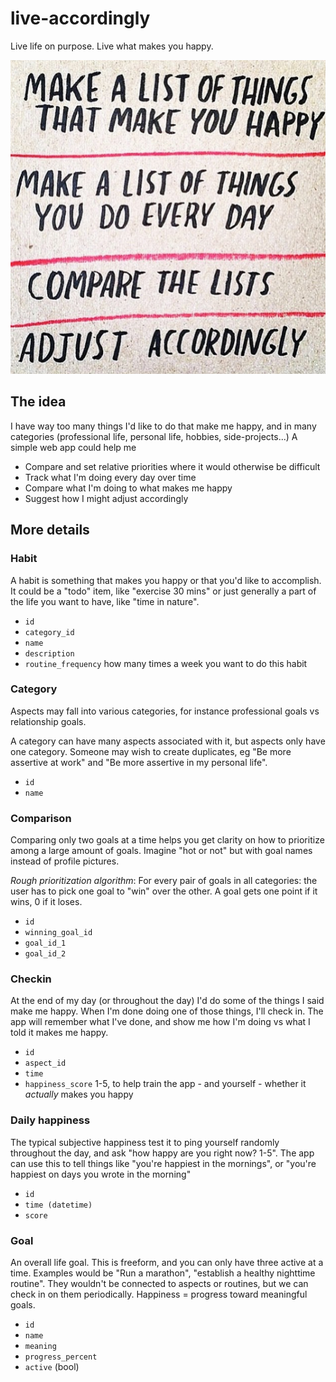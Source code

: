 # live-accordingly
Live life on purpose. Live what makes you happy.

![Make a list of things that make you happy. Make a list of things you do every day. Compare the lists. Adjust accordingly.](static/img/inspiration.png)

## The idea
I have way too many things I'd like to do that make me happy, and in many categories (professional life, personal life, hobbies, side-projects...) A simple web app could help me

- Compare and set relative priorities where it would otherwise be difficult
- Track what I'm doing every day over time
- Compare what I'm doing to what makes me happy
- Suggest how I might adjust accordingly

## More details

### Habit
A habit is something that makes you happy or that you'd like to accomplish. It could be a "todo" item, like "exercise 30 mins" or just generally a part of the life you want to have, like "time in nature".

- `id`
- `category_id`
- `name`
- `description`
- `routine_frequency` how many times a week you want to do this habit

### Category
Aspects may fall into various categories, for instance professional goals vs relationship goals.

A category can have many aspects associated with it, but aspects only have one category. Someone may wish to create duplicates, eg "Be more assertive at work" and "Be more assertive in my personal life".

- `id`
- `name`

### Comparison
Comparing only two goals at a time helps you get clarity on how to prioritize among a large amount of goals. Imagine "hot or not" but with goal names instead of profile pictures. 

*Rough prioritization algorithm*: For every pair of goals in all categories: the user has to pick one goal to "win" over the other. A goal gets one point if it wins, 0 if it loses.

- `id`
- `winning_goal_id`
- `goal_id_1`
- `goal_id_2`

### Checkin
At the end of my day (or throughout the day) I'd do some of the things I said make me happy. When I'm done doing one of those things, I'll check in. The app will remember what I've done, and show me how I'm doing vs what I told it makes me happy.

- `id`
- `aspect_id`
- `time`
- `happiness_score` 1-5, to help train the app - and yourself - whether it *actually* makes you happy

### Daily happiness
The typical subjective happiness test it to ping yourself randomly throughout the day, and ask "how happy are you right now? 1-5". The app can use this to tell things like "you're happiest in the mornings", or "you're happiest on days you wrote in the morning"

- `id`
- `time (datetime)`
- `score`

### Goal
An overall life goal. This is freeform, and you can only have three active at a time. Examples would be "Run a marathon", "establish a healthy nighttime routine". They wouldn't be connected to aspects or routines, but we can check in on them periodically. Happiness = progress toward meaningful goals.

- `id`
- `name`
- `meaning`
- `progress_percent`
- `active` (bool)
